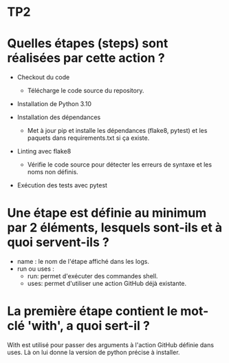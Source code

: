 # TP2

# Quelles étapes (steps) sont réalisées par cette action ?
- Checkout du code
    - Télécharge le code source du repository.

- Installation de Python 3.10

- Installation des dépendances
    - Met à jour pip et installe les dépendances (flake8, pytest) et les paquets dans requirements.txt si ça existe.

- Linting avec flake8
    - Vérifie le code source pour détecter les erreurs de syntaxe et les noms non définis.

- Exécution des tests avec pytest

# Une étape est définie au minimum par 2 éléments, lesquels sont-ils et à quoi servent-ils ?
- name : le nom de l'étape affiché dans les logs.
- run ou uses :
    - run: permet d'exécuter des commandes shell.
    - uses: permet d'utiliser une action GitHub déjà existante.

# La première étape contient le mot-clé 'with', a quoi sert-il ?
With est utilisé pour passer des arguments à l'action GitHub définie dans uses.
Là on lui donne la version de python précise à installer.